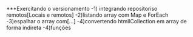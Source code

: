 ***Exercitando o versionamento
-1) integrando repositoriso remotos[Locais e remotos]
-2)listando array com Map e ForEach
-3)espalhar o array com[...]
-4)convertendo htmllCollection em array de forma indireta
-4)funções
